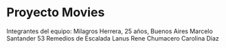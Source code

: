 # Proyecto Movies
Integrantes del equipo:
Milagros Herrera, 25 años, Buenos Aires
 Marcelo Santander 53 Remedios de Escalada Lanus
 Rene Chumacero
 Carolina Diaz

